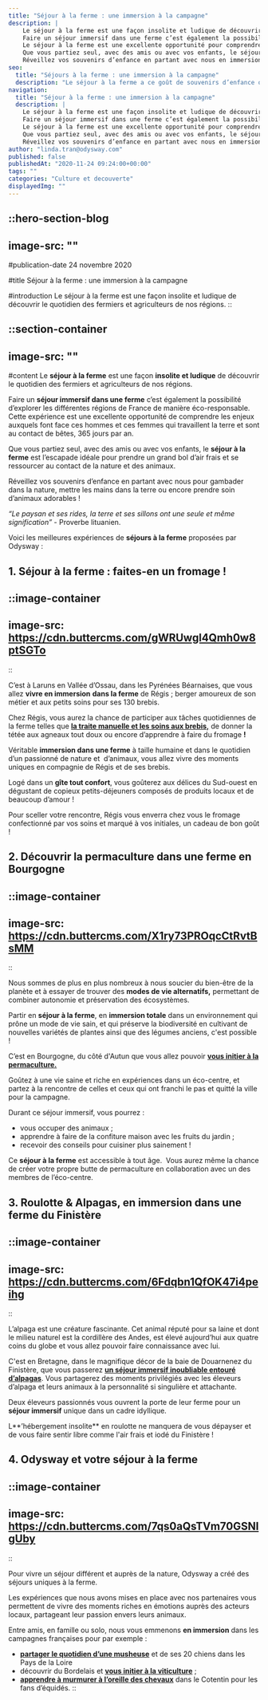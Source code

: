 ```yaml
---
title: "Séjour à la ferme : une immersion à la campagne"
description: |
    Le séjour à la ferme est une façon insolite et ludique de découvrir le quotidien des fermiers et agriculteurs de nos régions.
    Faire un séjour immersif dans une ferme c’est également la possibilité d’explorer les différentes régions de France de manière écoresponsable.
    Le séjour à la ferme est une excellente opportunité pour comprendre les enjeux auxquels font face ces hommes et ces femmes qui travaillent la terre et sont au contact de bêtes, 365 jours par an.
    Que vous partiez seul, avec des amis ou avec vos enfants, le séjour à la ferme est l’escapade idéale pour prendre un grand bol d’air frais et se ressourcer au contact de la nature et des animaux.
    Réveillez vos souvenirs d’enfance en partant avec nous en immersion à la ferme pour gambader dans la nature, travailler la terre ou encore prendre soin d’animaux adorables !
seo:
  title: "Séjours à la ferme : une immersion à la campagne"
  description: "Le séjour à la ferme a ce goût de souvenirs d’enfance où gambader dans la nature et jouer avec les animaux était possible. Ça l’est encore, on vous y emmène ?"
navigation:
  title: "Séjour à la ferme : une immersion à la campagne"
  description: |
    Le séjour à la ferme est une façon insolite et ludique de découvrir le quotidien des fermiers et agriculteurs de nos régions.
    Faire un séjour immersif dans une ferme c’est également la possibilité d’explorer les différentes régions de France de manière écoresponsable.
    Le séjour à la ferme est une excellente opportunité pour comprendre les enjeux auxquels font face ces hommes et ces femmes qui travaillent la terre et sont au contact de bêtes, 365 jours par an.
    Que vous partiez seul, avec des amis ou avec vos enfants, le séjour à la ferme est l’escapade idéale pour prendre un grand bol d’air frais et se ressourcer au contact de la nature et des animaux.
    Réveillez vos souvenirs d’enfance en partant avec nous en immersion à la ferme pour gambader dans la nature, travailler la terre ou encore prendre soin d’animaux adorables !
author: "linda.tran@odysway.com"
published: false
publishedAt: "2020-11-24 09:24:00+00:00"
tags: ""
categories: "Culture et decouverte"
displayedImg: ""
---
```


::hero-section-blog
---
image-src: ""
---
#publication-date
24 novembre 2020

#title
Séjour à la ferme : une immersion à la campagne

#introduction
Le séjour à la ferme est une façon insolite et ludique de découvrir le quotidien des fermiers et agriculteurs de nos régions.
::

::section-container
---
image-src: ""
---
#content
Le **séjour à la ferme** est une façon **insolite et ludique** de découvrir le quotidien des fermiers et agriculteurs de nos régions.

Faire un **séjour immersif dans une ferme** c’est également la possibilité d’explorer les différentes régions de France de manière éco-responsable. Cette expérience est une excellente opportunité de comprendre les enjeux auxquels font face ces hommes et ces femmes qui travaillent la terre et sont au contact de bêtes, 365 jours par an.

Que vous partiez seul, avec des amis ou avec vos enfants, le **séjour à la ferme** est l’escapade idéale pour prendre un grand bol d’air frais et se ressourcer au contact de la nature et des animaux.

Réveillez vos souvenirs d’enfance en partant avec nous pour gambader dans la nature, mettre les mains dans la terre ou encore prendre soin d’animaux adorables !

_“Le paysan et ses rides, la terre et ses sillons ont une seule et même signification”_ - Proverbe lituanien.

Voici les meilleures expériences de **séjours à la ferme** proposées par Odysway : 

## **1\. Séjour à la ferme : faites-en un fromage !**

::image-container
---
image-src: https://cdn.buttercms.com/gWRUwgl4Qmh0w8ptSGTo
---
::

C’est à Laruns en Vallée d’Ossau, dans les Pyrénées Béarnaises, que vous allez **vivre en immersion** **dans la ferme** de Régis ; berger amoureux de son métier et aux petits soins pour ses 130 brebis.

Chez Régis, vous aurez la chance de participer aux tâches quotidiennes de la ferme telles que [**la traite manuelle et les soins aux brebis,**](https://odysway.com/voyages/sejour-vallee-ossau-berger-fromage?utm_source=SEO&utm_medium=BlogPost&utm_campaign=sejouralaferme) de donner la tétée aux agneaux tout doux ou encore d’apprendre à faire du fromage **!**

Véritable **immersion dans une ferme** à taille humaine et dans le quotidien d’un passionné de nature et  d’animaux, vous allez vivre des moments uniques en compagnie de Régis et de ses brebis.

Logé dans un **gîte tout confort**, vous goûterez aux délices du Sud-ouest en dégustant de copieux petits-déjeuners composés de produits locaux et de beaucoup d’amour !

Pour sceller votre rencontre, Régis vous enverra chez vous le fromage confectionné par vos soins et marqué à vos initiales, un cadeau de bon goût !

## 2\. Découvrir la permaculture dans une ferme en Bourgogne

::image-container
---
image-src: https://cdn.buttercms.com/X1ry73PROqcCtRvtBsMM
---
::

Nous sommes de plus en plus nombreux à nous soucier du bien-être de la planète et à essayer de trouver des **modes de vie alternatifs,** permettant de combiner autonomie et préservation des écosystèmes.

Partir en **séjour à la ferme**, en **immersion totale** dans un environnement qui prône un mode de vie sain, et qui préserve la biodiversité en cultivant de nouvelles variétés de plantes ainsi que des légumes anciens, c'est possible !

C’est en Bourgogne, du côté d'Autun que vous allez pouvoir [**vous initier à la permaculture.**](https://odysway.com/voyages/formation-permaculture-bourgogne?utm_source=SEO&utm_medium=BlogPost&utm_campaign=sejouralaferme)

Goûtez à une vie saine et riche en expériences dans un éco-centre, et partez à la rencontre de celles et ceux qui ont franchi le pas et quitté la ville pour la campagne.

Durant ce séjour immersif, vous pourrez :

*   vous occuper des animaux ; 
*   apprendre à faire de la confiture maison avec les fruits du jardin ;
*   recevoir des conseils pour cuisiner plus sainement !

Ce **séjour à la ferme** est accessible à tout âge.  Vous aurez même la chance de créer votre propre butte de permaculture en collaboration avec un des membres de l’éco-centre.

## 3\. Roulotte & Alpagas, en immersion dans une ferme du Finistère

::image-container
---
image-src: https://cdn.buttercms.com/6Fdqbn1QfOK47i4peihg
---
::

L’alpaga est une créature fascinante. Cet animal réputé pour sa laine et dont le milieu naturel est la cordillère des Andes, est élevé aujourd’hui aux quatre coins du globe et vous allez pouvoir faire connaissance avec lui.

C'est en Bretagne, dans le magnifique décor de la baie de Douarnenez du Finistère, que vous passerez [**un séjour immersif inoubliable entouré d’alpagas**](https://odysway.com/voyages/Immersion-Alpagas-Finistere?utm_source=SEO&utm_medium=BlogPost&utm_campaign=sejouralaferme). Vous partagerez des moments privilégiés avec les éleveurs d’alpaga et leurs animaux à la personnalité si singulière et attachante.

Deux éleveurs passionnés vous ouvrent la porte de leur ferme pour un **séjour immersif** unique dans un cadre idyllique.

L**’hébergement insolite** en roulotte ne manquera de vous dépayser et de vous faire sentir libre comme l'air frais et iodé du Finistère !

## 4\. Odysway et votre séjour à la ferme

::image-container
---
image-src: https://cdn.buttercms.com/7qs0aQsTVm70GSNIgUby
---
::

Pour vivre un séjour différent et auprès de la nature, Odysway a créé des séjours uniques à la ferme.

Les expériences que nous avons mises en place avec nos partenaires vous permettent de vivre des moments riches en émotions auprès des acteurs locaux, partageant leur passion envers leurs animaux.

Entre amis, en famille ou solo, nous vous emmenons **en immersion** dans les campagnes françaises pour par exemple :

*   [**partager le quotidien d’une musheuse**](https://odysway.com/voyages/immersion-musheuse-PaysdelaLoire?utm_source=SEO&utm_medium=BlogPost&utm_campaign=sejouralaferme) et de ses 20 chiens dans les Pays de la Loire 
*   découvrir du Bordelais et [**vous initier à la viticulture**](https://odysway.com/voyages/sejour-oenologie-vignoble-bordeaux?utm_source=SEO&utm_medium=BlogPost&utm_campaign=sejouralaferme) ;
*   [**apprendre à murmurer à l’oreille des chevaux**](https://odysway.com/voyages/equicie-cheval-cotentin-normandie?utm_source=SEO&utm_medium=BlogPost&utm_campaign=sejouralaferme) dans le Cotentin pour les fans d’équidés.
::
